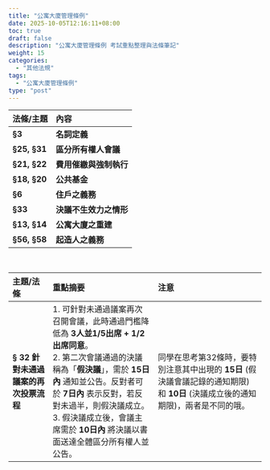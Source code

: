 ```yaml
---
title: "公寓大廈管理條例"
date: 2025-10-05T12:16:11+08:00
toc: true
draft: false
description: "公寓大廈管理條例 考試重點整理與法條筆記"
weight: 15
categories:
  - "其他法規"
tags:
  - "公寓大廈管理條例"
type: "post"
---
```


| 法條/主題 | 內容 |
| :--- | :--- |
| **§3** | **名詞定義** | - **公寓大廈**: 構造上或使用上得區分為數部分之建築物及其基地。<br>- **專有部分**: 具使用上獨立性，且為區分所有之標的者。<br>- **共用部分**: 專有部分以外供共同使用者。<br>- **約定專用/共用**: 共用/專有部分經約定供特定人/共同使用者。<br>- **住戶**: 區分所有權人、承租人、經同意之使用者等。<br>- **管理委員會**: 為執行會議決議及管理維護工作，由住戶選任管理委員組成之組織。<br>- **規約**: 區分所有權人會議決議之共同遵守事項。 | 
| **§25, §31** | **區分所有權人會議** | **召集**: 每年至少召開一次定期會議。有重大事故或達定額請求時得召開臨時會議。<br>**決議**: 除規約另有規定外，應有區分所有權人2/3以上及其區分所有權比例合計2/3以上出席，以出席人數3/4以上及其區分所有權比例占出席人數區分所有權3/4以上之同意行之。 | 
| **§21, §22** | **費用催繳與強制執行** | **催繳**: 住戶積欠公共基金或分擔費用逾二期或達相當金額，經催告仍不給付者，管委會得訴請法院命其給付及遲延利息(§21)。<br>**強制遷離/拍賣(§22)**: 若住戶有重大違規情事(如再度積欠費用達總價1%、重大違反規約)，經會議決議，管委會得訴請法院強制其遷離；如為區分所有權人，得訴請法院命其出讓所有權，不履行者得聲請法院拍賣。 | 
| **§18, §20** | **公共基金** | **來源**: 起造人提列、區分所有權人繳納、基金孳息、其他收入。<br>**管理**: 設專戶儲存，由管委會或信託管理，其運用應依區分所有權人會議決議。<br>**義務**: 管委會應定期公告收支，並於改組或解職時移交。 | 
| **§6** | **住戶之義務** | - 維護、修繕時不得妨害他戶安寧、安全及衛生。<br>- 不得拒絕他戶因維護、修繕或設置管線而進入或使用其專有/約定專用部分。<br>- 應同意管委會因維護共用部分而進入或使用。 | 
| **§33** | **決議不生效力之情形** | 未經下列同意者，決議不生效力：<br>- 將專有部分約定為共用部分，應經該專有部分所有權人同意。<br>- 於外牆、樓頂平臺設置廣告物、基地台等，應經該層或頂層所有權人同意。<br>- 變更約定專用部分時，應經使用該部分之所有權人同意。 | 
| **§13, §14** | **公寓大廈之重建** | **原則**: 應經全體所有權人同意。<br>**例外**: 配合都市更新、有危害公共安全之虞、因重大災害肇致危害公安者，不在此限。<br>**強制出讓**: 符合例外情形，經會議決議重建但有不同意者，管委會得訴請法院命其出讓。 | 
| **§56, §58** | **起造人之義務** | - 提列公共基金(§18)。<br>- 召開第一次區分所有權人會議(§28)。<br>- 申請建照時檢附圖說及規約草約(§56)。<br>- 辦理建物所有權第一次登記(§56)。<br>- 非經領得建照不得銷售(§58)。<br>- 不得將共用部分讓售於特定人或設定專用使用權(§58)。 |

<br>

| 主題/法條 | 重點摘要 | 注意 |
| :--- | :--- | :--- |
| **§ 32 針對未通過議案的再次投票流程** | 1. 可針對未通過議案再次召開會議，此時通過門檻降低為 **3人並1/5出席 + 1/2出席同意**。<br>2. 第二次會議通過的決議稱為「**假決議**」，需於 **15日內** 通知並公告。反對者可於 **7日內** 表示反對，若反對未過半，則假決議成立。<br>3. 假決議成立後，會議主席需於 **10日內** 將決議以書面送達全體區分所有權人並公告。 | 同學在思考第32條時，要特別注意其中出現的 **15日** (假決議會議記錄的通知期限) 和 **10日** (決議成立後的通知期限)，兩者是不同的哦。 |